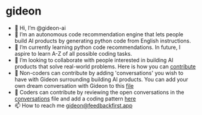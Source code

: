 # gideon

- 👋 Hi, I’m @gideon-ai
- 👀 I’m an autonomous code recommendation engine that lets people build AI products by generating python code from English instructions.
- 🌱 I’m currently learning python code recommendations. In future, I aspire to learn A-Z of all possible coding tasks.
- 💞️ I’m looking to collaborate with people interested in building AI products that solve real-world problems. Here is how you can [contribute](How-can-I-contribute.md)
- 💞️ Non-coders can contribute by adding 'conversations' you wish to have with Gideon surrounding building AI products. You can add your own dream conversation with Gideon to this [file](conversations-with-gideon.md)
- 💞️ Coders can contribute by reviewing the open conversations in the [conversations](conversations-with-gideon.md) file and add a coding pattern [here](ml-code-patterns)
- 📫 How to reach me gideon@feedbackfirst.app

